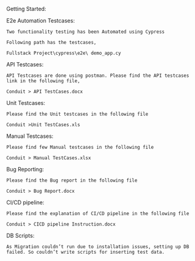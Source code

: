 Getting Started:

E2e Automation Testcases: 

    Two functionality testing has been Automated using Cypress
    
    Following path has the testcases,

    Fullstack Project\cypress\e2e\ demo_app.cy

API Testcases:

    API Testcases are done using postman. Please find the API testcases link in the following file,
    
    Conduit > API TestCases.docx

Unit Testcases:

    Please find the Unit testcases in the following file
    
    Conduit >Unit TestCases.xls

Manual Testcases:

    Please find few Manual testcases in the following file
    
    Conduit > Manual TestCases.xlsx

Bug Reporting:

    Please find the Bug report in the following file
    
    Conduit > Bug Report.docx

CI/CD pipeline:

    Please find the explanation of CI/CD pipeline in the following file
    
    Conduit > CICD pipeline Instruction.docx

 DB Scripts:
 
    As Migration couldn’t run due to installation issues, setting up DB failed. So couldn’t write scripts for inserting test data. 
